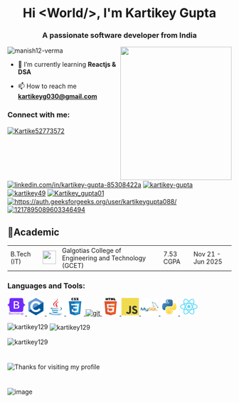 <h1 align="center">Hi  &lt;World/&gt;, I'm Kartikey Gupta</h1>
<h3 align="center">A passionate software developer from India</h3>
<img align="right" width="250" height="300" src="anime.gif"/>
<p align="left"> <img src="https://komarev.com/ghpvc/?username=kartikey129&label=Profile%20views&color=0e75b6&style=flat" alt="manish12-verma" /> </p>

- 🌱 I’m currently learning **Reactjs & DSA**

- 📫 How to reach me **kartikeyg030@gmail.com**


<h3 align="left">Connect with me:</h3>
<p align="left">
<a href="https://x.com/Kartike52773572" target="blank"><img align="center" src="https://raw.githubusercontent.com/rahuldkjain/github-profile-readme-generator/master/src/images/icons/Social/twitter.svg" alt="Kartike52773572" height="30" width="40" /></a>
<a href="linkedin.com/in/kartikey-gupta-85308422a" target="blank"><img align="center" src="https://raw.githubusercontent.com/rahuldkjain/github-profile-readme-generator/master/src/images/icons/Social/linked-in-alt.svg" alt="linkedin.com/in/kartikey-gupta-85308422a" height="30" width="40" /></a>
<a href="[https://stackoverflow.com/users/20003515](https://stackoverflow.com/users/25162540/kartikey-gupta)" target="blank"><img align="center" src="https://raw.githubusercontent.com/rahuldkjain/github-profile-readme-generator/master/src/images/icons/Social/stack-overflow.svg" alt="kartikey-gupta" height="30" width="40" /></a>
<a href="https://instagram.com/kartikey49" target="blank"><img align="center" src="https://raw.githubusercontent.com/rahuldkjain/github-profile-readme-generator/master/src/images/icons/Social/instagram.svg" alt="kartikey49" height="30" width="40" /></a>
<a href="https://www.hackerrank.com/profile/Kartikey_gupta01" target="blank"><img align="center" src="https://raw.githubusercontent.com/rahuldkjain/github-profile-readme-generator/master/src/images/icons/Social/hackerrank.svg" alt="Kartikey_gupta01" height="30" width="40" /></a>
<a href="https://www.geeksforgeeks.org/user/kartikeygupta088/?utm_source=geeksforgeeks&utm_medium=my_profile&utm_campaign=auth_user" target="blank"><img align="center" src="https://raw.githubusercontent.com/rahuldkjain/github-profile-readme-generator/master/src/images/icons/Social/geeks-for-geeks.svg" alt="https://auth.geeksforgeeks.org/user/kartikeygupta088/" height="30" width="40" /></a>
<a href="https://discord.com/channels/@me/1217895089603346494" target="blank"><img align="center" src="https://raw.githubusercontent.com/rahuldkjain/github-profile-readme-generator/master/src/images/icons/Social/discord.svg" alt="1217895089603346494" height="30" width="40" /></a>
</p>
<h2>📔Academic  </h2>

| | |  || | 
|-----------|-----------|-----------|-----------|-----------|
| B.Tech (IT) | <img src="https://upload.wikimedia.org/wikipedia/en/6/64/Galgotias_University_logo_seal.jpg" width="30" height="30"/> | Galgotias College of Engineering and Technology (GCET)  | 7.53 CGPA | Nov 21 - Jun 2025 |
<h3 align="left">Languages and Tools:</h3>
<p align="left"> <a href="https://getbootstrap.com" target="_blank" rel="noreferrer"> <img src="https://raw.githubusercontent.com/devicons/devicon/master/icons/bootstrap/bootstrap-plain-wordmark.svg" alt="bootstrap" width="40" height="40"/> </a> <a href="https://www.cprogramming.com/" target="_blank" rel="noreferrer"> <img src="https://raw.githubusercontent.com/devicons/devicon/master/icons/c/c-original.svg" alt="c" width="40" height="40"/> </a> <a href="https://www.w3schools.com/cpp/" target="_blank" rel="noreferrer"> <img src="https://raw.githubusercontent.com/devicons/devicon/master/icons/java/java-original.svg" alt="java" width="40" height="40"/> </a> <a href="https://www.w3schools.com/css/" target="_blank" rel="noreferrer"> <img src="https://raw.githubusercontent.com/devicons/devicon/master/icons/css3/css3-original-wordmark.svg" alt="css3" width="40" height="40"/> </a> <a href="https://git-scm.com/" target="_blank" rel="noreferrer"> <img src="https://www.vectorlogo.zone/logos/git-scm/git-scm-icon.svg" alt="git" width="40" height="40"/> </a> <a href="https://www.w3.org/html/" target="_blank" rel="noreferrer"> <img src="https://raw.githubusercontent.com/devicons/devicon/master/icons/html5/html5-original-wordmark.svg" alt="html5" width="40" height="40"/> </a> <a href="https://developer.mozilla.org/en-US/docs/Web/JavaScript" target="_blank" rel="noreferrer"> <img src="https://raw.githubusercontent.com/devicons/devicon/master/icons/javascript/javascript-original.svg" alt="javascript" width="40" height="40"/> </a> <a href="https://www.mysql.com/" target="_blank" rel="noreferrer"> <img src="https://raw.githubusercontent.com/devicons/devicon/master/icons/mysql/mysql-original-wordmark.svg" alt="mysql" width="40" height="40"/> </a> <a href="https://www.python.org" target="_blank" rel="noreferrer"> <img src="https://raw.githubusercontent.com/devicons/devicon/master/icons/python/python-original.svg" alt="python" width="40" height="40"/> </a> 
<a
href="https://react.dev/" target="_blank" rel="noreferrer"> <img src="https://raw.githubusercontent.com/devicons/devicon/6910f0503efdd315c8f9b858234310c06e04d9c0/icons/react/react-original.svg" alt="react" width="40" height="40"/></a></p>

<p><img align="left" src="https://github-readme-stats.vercel.app/api/top-langs/?username=kartikey129&theme=default&show_icons=true&hide_border=true&layout=compact" alt="kartikey129" /></p>

<p>&nbsp;<img align="center" src="https://github-readme-stats.vercel.app/api?username=kartikey129&theme=default&show_icons=true&hide_border=true&count_private=true" alt="kartikey129" /></p>

<p><img align="center" src="https://github-readme-streak-stats.herokuapp.com/?user=kartikey129&theme=default&hide_border=true" alt="kartikey129" /></p>

  #

 <img height="120" alt="Thanks for visiting my profile" width="100%" src="https://github.com/dibyendu415/dibyendu415/blob/master/marquee.svg" />

  #
  
  ![image](https://user-images.githubusercontent.com/73706697/123554226-9df6cf80-d79c-11eb-90f9-fc1d2a28d8c4.png)
  
  

